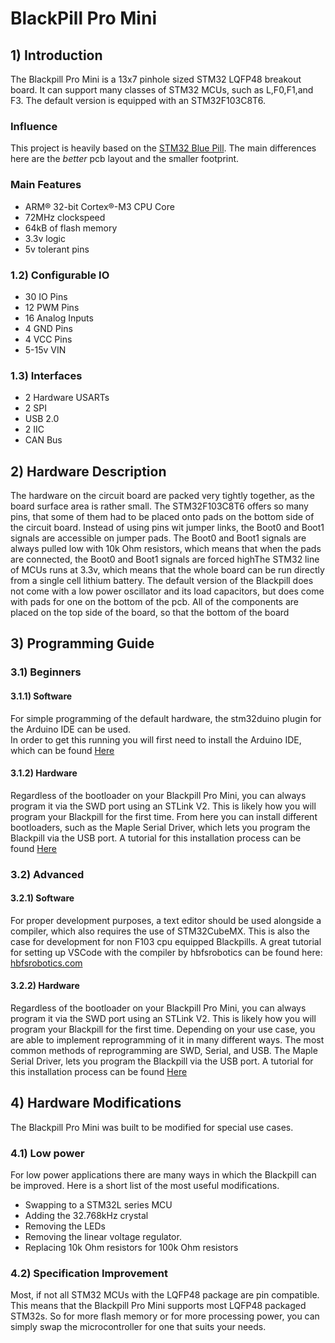 # BlackPill Pro Mini

## 1) Introduction
The Blackpill Pro Mini is a 13x7 pinhole sized STM32 LQFP48 breakout board. It can support many classes of STM32 MCUs, such as L,F0,F1,and F3. The default version is equipped with an STM32F103C8T6.

### Influence
This project is heavily based on the [STM32 Blue Pill](https://wiki.stm32duino.com/index.php?title=Blue_Pill). The main differences here are the *better* pcb layout and the smaller footprint.

### Main Features
* ARM® 32-bit Cortex®-M3 CPU Core
* 72MHz clockspeed
* 64kB of flash memory
* 3.3v logic
* 5v tolerant pins

### 1.2) Configurable IO
* 30 IO Pins
* 12 PWM Pins
* 16 Analog Inputs
* 4 GND Pins
* 4 VCC Pins
* 5-15v VIN

### 1.3) Interfaces
* 2 Hardware USARTs
* 2 SPI
* USB 2.0
* 2 IIC
* CAN Bus

## 2) Hardware Description
The hardware on the circuit board are packed very tightly together, as the board surface area is rather small. The STM32F103C8T6 offers so many pins, that some of them had to be placed onto pads on the bottom side of the circuit board. Instead of using pins wit jumper links, the Boot0 and Boot1 signals are accessible on jumper pads. The Boot0 and Boot1 signals are always pulled low with 10k Ohm resistors, which means that when the pads are connected, the Boot0 and Boot1 signals are forced highThe STM32 line of MCUs runs at 3.3v, which means that the whole board can be run directly from a single cell lithium battery. The default version of the Blackpill does not come with a low power oscillator and its load capacitors, but does come with pads for one on the bottom of the pcb. All of the components are placed on the top side of the board, so that the bottom of the board

## 3) Programming Guide
### 3.1) Beginners
#### 3.1.1) Software
For simple programming of the default hardware, the stm32duino plugin for the Arduino IDE can be used.  
In order to get this running you will first need to install the Arduino IDE, which can be found [Here](https://www.arduino.cc/en/Main/Software#download)
#### 3.1.2) Hardware
Regardless of the bootloader on your Blackpill Pro Mini, you can always program it via the SWD port using an STLink V2. This is likely how you will program your Blackpill for the first time. From here you can install different bootloaders, such as the Maple Serial Driver, which lets you program the Blackpill via the USB port. A tutorial for this installation process can be found [Here](https://circuitdigest.com/microcontroller-projects/programming-stm32f103c8-board-using-usb-port)

### 3.2) Advanced
#### 3.2.1) Software
For proper development purposes, a text editor should be used alongside a compiler, which also requires the use of STM32CubeMX. 
This is also the case for development for non F103 cpu equipped Blackpills.
A great tutorial for setting up VSCode with the compiler by hbfsrobotics can be found here: [hbfsrobotics.com](http://hbfsrobotics.com/blog/configuring-vs-code-arm-development-stm32cubemx)
#### 3.2.2) Hardware
Regardless of the bootloader on your Blackpill Pro Mini, you can always program it via the SWD port using an STLink V2. This is likely how you will program your Blackpill for the first time. Depending on your use case, you are able to implement reprogramming of it in many different ways. The most common methods of reprogramming are SWD, Serial, and USB.
The Maple Serial Driver, lets you program the Blackpill via the USB port. A tutorial for this installation process can be found [Here](https://circuitdigest.com/microcontroller-projects/programming-stm32f103c8-board-using-usb-port)

## 4) Hardware Modifications
The Blackpill Pro Mini was built to be modified for special use cases.
### 4.1) Low power
For low power applications there are many ways in which the Blackpill can be improved. Here is a short list of the most useful modifications.
* Swapping to a STM32L series MCU
* Adding the 32.768kHz crystal
* Removing the LEDs
* Removing the linear voltage regulator.
* Replacing 10k Ohm resistors for 100k Ohm resistors

### 4.2) Specification Improvement
Most, if not all STM32 MCUs with the LQFP48 package are pin compatible. This means that the Blackpill Pro Mini supports most LQFP48 packaged STM32s. So for more flash memory or for more processing power, you can simply swap the microcontroller for one that suits your needs.
